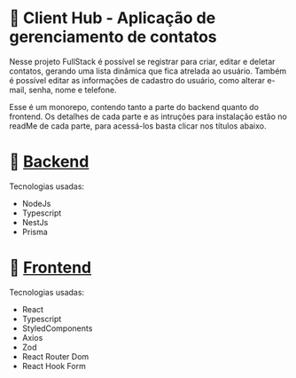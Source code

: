  # :page_with_curl: Client Hub - Aplicação de gerenciamento de contatos

Nesse projeto FullStack é possível se registrar para criar, editar e deletar contatos, gerando uma lista dinâmica que fica atrelada ao usuário. Também é possível editar as informações de cadastro do usuário, como alterar e-mail, senha, nome e telefone.

Esse é um monorepo, contendo tanto a parte do backend quanto do frontend. Os detalhes de cada parte e as intruções para instalação estão no readMe de cada parte, para acessá-los basta clicar nos títulos abaixo.

# :raised_back_of_hand: [Backend](https://github.com/vitorhugomendes/client-hub/blob/main/backend/README.md)
Tecnologias usadas:
* NodeJs
* Typescript
* NestJs
* Prisma
# :wave: [Frontend](https://github.com/vitorhugomendes/client-hub/blob/main/frontend/README.md)
Tecnologias usadas:
* React
* Typescript
* StyledComponents
* Axios
* Zod
* React Router Dom
* React Hook Form
